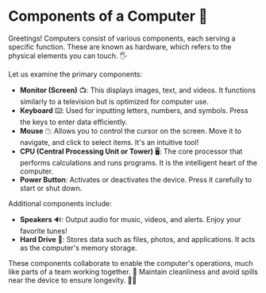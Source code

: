 # Components of a Computer 🔧

Greetings! Computers consist of various components, each serving a specific function. These are known as hardware, which refers to the physical elements you can touch. 🖐️

Let us examine the primary components:

- **Monitor (Screen)** 📺: This displays images, text, and videos. It functions similarly to a television but is optimized for computer use.
- **Keyboard** ⌨️: Used for inputting letters, numbers, and symbols. Press the keys to enter data efficiently.
- **Mouse** 🖱️: Allows you to control the cursor on the screen. Move it to navigate, and click to select items. It's an intuitive tool!
- **CPU (Central Processing Unit or Tower)** 🖥️: The core processor that performs calculations and runs programs. It is the intelligent heart of the computer.
- **Power Button**: Activates or deactivates the device. Press it carefully to start or shut down.

Additional components include:

- **Speakers** 🔊: Output audio for music, videos, and alerts. Enjoy your favorite tunes!
- **Hard Drive** 💾: Stores data such as files, photos, and applications. It acts as the computer's memory storage.

These components collaborate to enable the computer's operations, much like parts of a team working together. 👫 Maintain cleanliness and avoid spills near the device to ensure longevity. 🍔❌